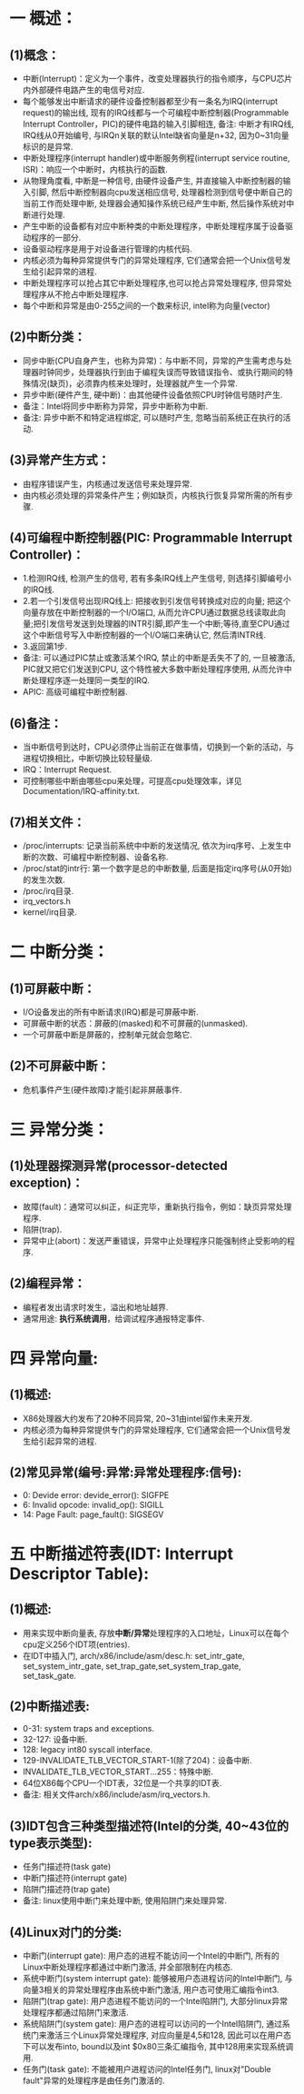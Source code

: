 # 一 概述：
## (1)概念：
- 中断(Interrupt)：定义为一个事件，改变处理器执行的指令顺序，与CPU芯片内外部硬件电路产生的电信号对应.
- 每个能够发出中断请求的硬件设备控制器都至少有一条名为IRQ(interrupt request)的输出线, 现有的IRQ线都与一个可编程中断控制器(Programmable Interrupt Controller，PIC)的硬件电路的输入引脚相连, 备注: 中断才有IRQ线, IRQ线从0开始编号, 与IRQn关联的默认Intel缺省向量是n+32, 因为0~31向量标识的是异常.
- 中断处理程序(interrupt handler)或中断服务例程(interrupt service routine, ISR)：响应一个中断时，内核执行的函数.
- 从物理角度看, 中断是一种信号, 由硬件设备产生, 并直接输入中断控制器的输入引脚, 然后中断控制器向cpu发送相应信号, 处理器检测到信号便中断自己的当前工作而处理中断, 处理器会通知操作系统已经产生中断, 然后操作系统对中断进行处理.
- 产生中断的设备都有对应中断种类的中断处理程序，中断处理程序属于设备驱动程序的一部分.
- 设备驱动程序是用于对设备进行管理的内核代码.
- 内核必须为每种异常提供专门的异常处理程序, 它们通常会把一个Unix信号发生给引起异常的进程.
- 中断处理程序可以抢占其它中断处理程序,也可以抢占异常处理程序, 但异常处理程序从不抢占中断处理程序.
- 每个中断和异常是由0-255之间的一个数来标识, intel称为向量(vector)

## (2)中断分类：
- 同步中断(CPU自身产生，也称为异常)：与中断不同，异常的产生需考虑与处理器时钟同步，处理器执行到由于编程失误而导致错误指令、或执行期间的特殊情况(缺页)，必须靠内核来处理时，处理器就产生一个异常.
- 异步中断(硬件产生, 硬中断)：由其他硬件设备依照CPU时钟信号随时产生.
- 备注：Intel将同步中断称为异常，异步中断称为中断.
- 备注: 异步中断不和特定进程绑定, 可以随时产生, 忽略当前系统正在执行的活动.

## (3)异常产生方式：
- 由程序错误产生，内核通过发送信号来处理异常.
- 由内核必须处理的异常条件产生；例如缺页，内核执行恢复异常所需的所有步骤.

## (4)可编程中断控制器(PIC: Programmable Interrupt Controller)：
- 1.检测IRQ线, 检测产生的信号, 若有多条IRQ线上产生信号, 则选择引脚编号小的IRQ线.
- 2.若一个引发信号出现IRQ线上: 把接收到引发信号转换成对应的向量; 把这个向量存放在中断控制器的一个I/O端口, 从而允许CPU通过数据总线读取此向量;把引发信号发送到处理器的INTR引脚,即产生一个中断;等待,直至CPU通过这个中断信号写入中断控制器的一个I/O端口来确认它, 然后清INTR线.
- 3.返回第1步.
- 备注: 可以通过PIC禁止或激活某个IRQ, 禁止的中断是丢失不了的, 一旦被激活, PIC就又把它们发送到CPU, 这个特性被大多数中断处理程序使用, 从而允许中断处理程序逐一处理同一类型的IRQ.
- APIC: 高级可编程中断控制器.

## (6)备注：
- 当中断信号到达时，CPU必须停止当前正在做事情，切换到一个新的活动，与进程切换相比，中断切换比较轻量级.
- IRQ：Interrupt Request.
- 可控制哪些中断由哪些cpu来处理，可提高cpu处理效率，详见Documentation/IRQ-affinity.txt.

## (7)相关文件：
- /proc/interrupts: 记录当前系统中中断的发送情况, 依次为irq序号、上发生中断的次数、可编程中断控制器、设备名称.
- /proc/stat的intr行: 第一个数字是总的中断数量, 后面是指定irq序号(从0开始)的发生次数.
- /proc/irq目录.
- irq_vectors.h
- kernel/irq目录.

# 二 中断分类：
## (1)可屏蔽中断：
- I/O设备发出的所有中断请求(IRQ)都是可屏蔽中断.
- 可屏蔽中断的状态：屏蔽的(masked)和不可屏蔽的(unmasked).
- 一个可屏蔽中断是屏蔽的，控制单元就会忽略它.

## (2)不可屏蔽中断：
- 危机事件产生(硬件故障)才能引起非屏蔽事件.

# 三 异常分类：
## (1)处理器探测异常(processor-detected exception)：
- 故障(fault)：通常可以纠正，纠正完毕，重新执行指令，例如：缺页异常处理程序.
- 陷阱(trap).
- 异常中止(abort)：发送严重错误，异常中止处理程序只能强制终止受影响的程序.

## (2)编程异常：
- 编程者发出请求时发生，溢出和地址越界.
- 通常用途: **执行系统调用**，给调试程序通报特定事件.

# 四 异常向量:
## (1)概述:
- X86处理器大约发布了20种不同异常, 20~31由intel留作未来开发.
- 内核必须为每种异常提供专门的异常处理程序, 它们通常会把一个Unix信号发生给引起异常的进程.

## (2)常见异常(编号:异常:异常处理程序:信号):
- 0: Devide error: devide_error(): SIGFPE
- 6: Invalid opcode: invalid_op(): SIGILL
- 14: Page Fault: page_fault(): SIGSEGV

# 五 中断描述符表(IDT: Interrupt Descriptor Table):
## (1)概述:
- 用来实现中断向量表, 存放**中断/异常**处理程序的入口地址，Linux可以在每个cpu定义256个IDT项(entries).
- 在IDT中插入门, arch/x86/include/asm/desc.h: set_intr_gate, set_system_intr_gate, set_trap_gate,set_system_trap_gate, set_task_gate.

## (2)中断描述表:
- 0-31: system traps and exceptions.
- 32-127: 设备中断.
- 128: legacy int80 syscall interface.
- 129-INVALIDATE_TLB_VECTOR_START-1(除了204)：设备中断.
- INVALIDATE_TLB_VECTOR_START...255：特殊中断.
- 64位X86每个CPU一个IDT表，32位是一个共享的IDT表.
- 备注: 相关文件arch/x86/include/asm/irq_vectors.h.

## (3)IDT包含三种类型描述符(Intel的分类, 40~43位的type表示类型):
- 任务门描述符(task gate)
- 中断门描述符(interrupt gate)
- 陷阱门描述符(trap gate)
- 备注: linux使用中断门来处理中断, 使用陷阱门来处理异常.

## (4)Linux对门的分类:
- 中断门(interrupt gate): 用户态的进程不能访问一个Intel的中断门, 所有的Linux中断处理程序都通过中断门激活, 并全部限制在内核态.
- 系统中断门(system interrupt gate): 能够被用户态进程访问的Intel中断门, 与向量3相关的异常处理程序由系统中断门激活, 用户态可使用汇编指令int3.
- 陷阱门(trap gate): 用户态进程不能访问的一个Intel陷阱门, 大部分linux异常处理程序都通过陷阱门来激活.
- 系统陷阱门(system gate): 用户态的进程可以访问的一个Intel陷阱门, 通过系统门来激活三个Linux异常处理程序, 对应向量是4,5和128, 因此可以在用户态下可以发布into, bound以及int $0x80三条汇编指令, 其中128用来实现系统调用.
- 任务门(task gate): 不能被用户进程访问的Intel任务门, linux对"Double fault"异常的处理程序是由任务门激活的.


